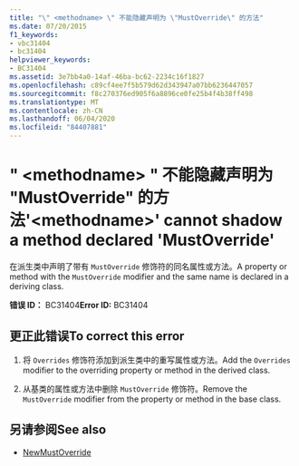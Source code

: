 ```yaml
---
title: "\" <methodname> \" 不能隐藏声明为 \"MustOverride\" 的方法"
ms.date: 07/20/2015
f1_keywords:
- vbc31404
- bc31404
helpviewer_keywords:
- BC31404
ms.assetid: 3e7bb4a0-14af-46ba-bc62-2234c16f1827
ms.openlocfilehash: c89cf4ee7f5b579d62d343947a07bb6236447057
ms.sourcegitcommit: f8c270376ed905f6a8896ce0fe25b4f4b38ff498
ms.translationtype: MT
ms.contentlocale: zh-CN
ms.lasthandoff: 06/04/2020
ms.locfileid: "84407881"
---
```

# <a name="methodname-cannot-shadow-a-method-declared-mustoverride"></a><span data-ttu-id="07089-102">" \<methodname> " 不能隐藏声明为 "MustOverride" 的方法</span><span class="sxs-lookup"><span data-stu-id="07089-102">'\<methodname>' cannot shadow a method declared 'MustOverride'</span></span>
<span data-ttu-id="07089-103">在派生类中声明了带有 `MustOverride` 修饰符的同名属性或方法。</span><span class="sxs-lookup"><span data-stu-id="07089-103">A property or method with the `MustOverride` modifier and the same name is declared in a deriving class.</span></span>  
  
 <span data-ttu-id="07089-104">**错误 ID：** BC31404</span><span class="sxs-lookup"><span data-stu-id="07089-104">**Error ID:** BC31404</span></span>  
  
## <a name="to-correct-this-error"></a><span data-ttu-id="07089-105">更正此错误</span><span class="sxs-lookup"><span data-stu-id="07089-105">To correct this error</span></span>  
  
1. <span data-ttu-id="07089-106">将 `Overrides` 修饰符添加到派生类中的重写属性或方法。</span><span class="sxs-lookup"><span data-stu-id="07089-106">Add the `Overrides` modifier to the overriding property or method in the derived class.</span></span>  
  
2. <span data-ttu-id="07089-107">从基类的属性或方法中删除 `MustOverride` 修饰符。</span><span class="sxs-lookup"><span data-stu-id="07089-107">Remove the `MustOverride` modifier from the property or method in the base class.</span></span>  
  
## <a name="see-also"></a><span data-ttu-id="07089-108">另请参阅</span><span class="sxs-lookup"><span data-stu-id="07089-108">See also</span></span>

- [<span data-ttu-id="07089-109">New</span><span class="sxs-lookup"><span data-stu-id="07089-109">MustOverride</span></span>](../language-reference/modifiers/mustoverride.md)
